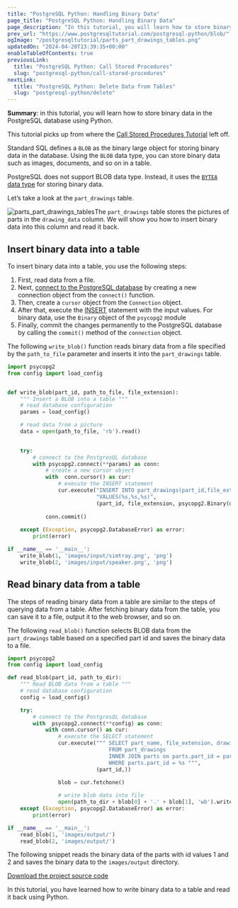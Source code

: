 ```yaml
---
title: "PostgreSQL Python: Handling Binary Data"
page_title: "PostgreSQL Python: Handling Binary Data"
page_description: "In this tutorial, you will learn how to store binary data in the PostgreSQL database using Python."
prev_url: "https://www.postgresqltutorial.com/postgresql-python/blob/"
ogImage: "/postgresqltutorial/parts_part_drawings_tables.png"
updatedOn: "2024-04-20T13:39:35+00:00"
enableTableOfContents: true
previousLink: 
  title: "PostgreSQL Python: Call Stored Procedures"
  slug: "postgresql-python/call-stored-procedures"
nextLink: 
  title: "PostgreSQL Python: Delete Data from Tables"
  slug: "postgresql-python/delete"
---
```





**Summary**: in this tutorial, you will learn how to store binary data in the PostgreSQL database using Python.

This tutorial picks up from where the [Call Stored Procedures Tutorial](call-stored-procedures) left off.

Standard SQL defines a `BLOB` as the binary large object for storing binary data in the database. Using the `BLOB` data type, you can store binary data such as images, documents, and so on in a table.

PostgreSQL does not support BLOB data type. Instead, it uses the [`BYTEA` data type](../postgresql-tutorial/postgresql-bytea-data-type) for storing binary data.

Let’s take a look at the `part_drawings` table.

![parts_part_drawings_tables](/postgresqltutorial/parts_part_drawings_tables.png)The `part_drawings` table stores the pictures of parts in the `drawing_data` column. We will show you how to insert binary data into this column and read it back.


## Insert binary data into a table

To insert binary data into a table, you use the following steps:

1. First, read data from a file.
2. Next, [connect to the PostgreSQL database](connect) by creating a new connection object from the `connect()` function.
3. Then, create a `cursor` object from the `Connection` object.
4. After that, execute the [INSERT](../postgresql-tutorial/postgresql-insert) statement with the input values. For binary data, use the `Binary` object of the `psycopg2` module
5. Finally, commit the changes permanently to the PostgreSQL database by calling the `commit()` method of the `connection` object.

The following `write_blob()` function reads binary data from a file specified by the `path_to_file` parameter and inserts it into the `part_drawings` table.


```python
import psycopg2
from config import load_config


def write_blob(part_id, path_to_file, file_extension):
    """ Insert a BLOB into a table """
    # read database configuration
    params = load_config()

    # read data from a picture
    data = open(path_to_file, 'rb').read()

    
    try:
        # connect to the PostgresQL database
        with psycopg2.connect(**params) as conn:
            # create a new cursor object
            with  conn.cursor() as cur:
                # execute the INSERT statement
                cur.execute("INSERT INTO part_drawings(part_id,file_extension,drawing_data) " +
                            "VALUES(%s,%s,%s)",
                            (part_id, file_extension, psycopg2.Binary(data)))
                
            conn.commit()
        
    except (Exception, psycopg2.DatabaseError) as error:
        print(error)

if __name__ == '__main__':
    write_blob(1, 'images/input/simtray.png', 'png')
    write_blob(2, 'images/input/speaker.png', 'png')        
```

## Read binary data from a table

The steps of reading binary data from a table are similar to the steps of querying data from a table. After fetching binary data from the table, you can save it to a file, output it to the web browser, and so on.

The following `read_blob()` function selects BLOB data from the `part_drawings` table based on a specified part id and saves the binary data to a file.


```python
import psycopg2
from config import load_config

def read_blob(part_id, path_to_dir):
    """ Read BLOB data from a table """
    # read database configuration
    config = load_config()

    try:
        # connect to the PostgresQL database
        with  psycopg2.connect(**config) as conn:
            with conn.cursor() as cur:
                # execute the SELECT statement
                cur.execute(""" SELECT part_name, file_extension, drawing_data
                                FROM part_drawings
                                INNER JOIN parts on parts.part_id = part_drawings.part_id
                                WHERE parts.part_id = %s """,
                            (part_id,))

                blob = cur.fetchone()
                
                # write blob data into file
                open(path_to_dir + blob[0] + '.' + blob[1], 'wb').write(blob[2])
    except (Exception, psycopg2.DatabaseError) as error:
        print(error)

if __name__ == '__main__':
    read_blob(1, 'images/output/')
    read_blob(2, 'images/output/')                
```
The following snippet reads the binary data of the parts with id values 1 and 2 and saves the binary data to the `images/output` directory.

[Download the project source code](/postgresqltutorial/blob.zip)

In this tutorial, you have learned how to write binary data to a table and read it back using Python.

